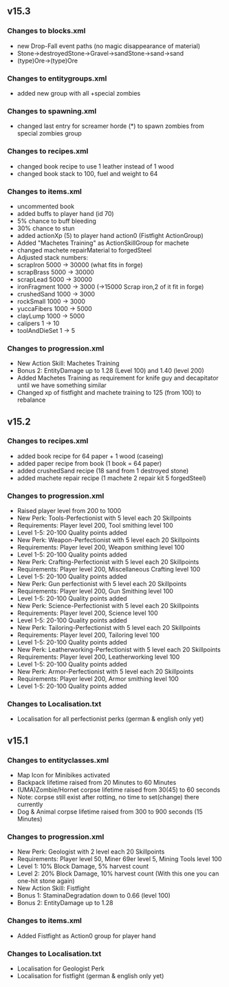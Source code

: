## v15.3

### Changes to blocks.xml
* new Drop-Fall event paths (no magic disappearance of material)
 * Stone->destroyedStone->Gravel->sandStone->sand->sand
 * (type)Ore->(type)Ore 

### Changes to entitygroups.xml
* added new group with all +special zombies

### Changes to spawning.xml
* changed last entry for screamer horde (*) to spawn zombies from special zombies group

### Changes to recipes.xml
* changed book recipe to use 1 leather instead of 1 wood
* changed book stack to 100, fuel and weight to 64

### Changes to items.xml
* uncommented book
* added buffs to player hand (id 70)
 * 5% chance to buff bleeding
 * 30% chance to stun
* added actionXp (5) to player hand action0 (Fistfight ActionGroup)
* Added "Machetes Training" as ActionSkillGroup for machete
* changed machete repairMaterial to forgedSteel
* Adjusted stack numbers:
 * scrapIron 5000 -> 30000 (what fits in forge)
 * scrapBrass 5000 -> 30000
 * scrapLead 5000 -> 30000
 * ironFragment 1000 -> 3000 (->15000 Scrap iron,2 of it fit in forge)
 * crushedSand 1000 -> 3000
 * rockSmall 1000 -> 3000
 * yuccaFibers 1000 -> 5000
 * clayLump 1000 -> 5000
 * calipers 1 -> 10
 * toolAndDieSet 1 -> 5


### Changes to progression.xml
* New Action Skill: Machetes Training
 * Bonus 2: EntityDamage up to 1.28 (Level 100) and 1.40 (level 200)
* Added Machetes Training as requirement for knife guy and decapitator until we have something similar
* Changed xp of fistfight and machete training to 125 (from 100) to rebalance

## v15.2

### Changes to recipes.xml
* added book recipe for 64 paper + 1 wood (caseing)
* added paper recipe from book (1 book = 64 paper)
* added crushedSand recipe (18 sand from 1 destroyed stone)
* added machete repair recipe (1 machete 2 repair kit 5 forgedSteel)

### Changes to progression.xml
* Raised player level from 200 to 1000
* New Perk: Tools-Perfectionist with 5 level each 20 Skillpoints
 * Requirements: Player level 200, Tool smithing level 100
 * Level 1-5: 20-100 Quality points added
* New Perk: Weapon-Perfectionist with 5 level each 20 Skillpoints
 * Requirements: Player level 200, Weapon smithing level 100
 * Level 1-5: 20-100 Quality points added
* New Perk: Crafting-Perfectionist with 5 level each 20 Skillpoints
 * Requirements: Player level 200, Miscellaneous Crafting level 100
 * Level 1-5: 20-100 Quality points added
* New Perk: Gun perfectionist with 5 level each 20 Skillpoints
 * Requirements: Player level 200, Gun Smithing level 100
 * Level 1-5: 20-100 Quality points added
* New Perk: Science-Perfectionist with 5 level each 20 Skillpoints
 * Requirements: Player level 200, Science level 100
 * Level 1-5: 20-100 Quality points added
* New Perk: Tailoring-Perfectionist with 5 level each 20 Skillpoints
 * Requirements: Player level 200, Tailoring level 100
 * Level 1-5: 20-100 Quality points added
* New Perk: Leatherworking-Perfectionist with 5 level each 20 Skillpoints
 * Requirements: Player level 200, Leatherworking level 100
 * Level 1-5: 20-100 Quality points added
* New Perk: Armor-Perfectionist with 5 level each 20 Skillpoints
 * Requirements: Player level 200, Armor smithing level 100
 * Level 1-5: 20-100 Quality points added

### Changes to Localisation.txt
* Localisation for all perfectionist perks (german & english only yet)

## v15.1

### Changes to entityclasses.xml

* Map Icon for Minibikes activated
* Backpack lifetime raised from 20 Minutes to 60 Minutes
* (UMA)Zombie/Hornet corpse lifetime raised from 30(45) to 60 seconds
 * Note: corpse still exist after rotting, no time to set(change) there currently
* Dog & Animal corpse lifetime raised from 300 to 900 seconds (15 Minutes)


### Changes to progression.xml
* New Perk: Geologist with 2 level each 20 Skillpoints
 * Requirements: Player level 50, Miner 69er level 5, Mining Tools level 100
 * Level 1: 10% Block Damage,  5% harvest count
 * Level 2: 20% Block Damage, 10% harvest count (With this one you can one-hit stone again)
* New Action Skill: Fistfight
 * Bonus 1: StaminaDegradation down to 0.66 (level 100)
 * Bonus 2: EntityDamage up to 1.28

### Changes to items.xml
* Added Fistfight as Action0 group for player hand

### Changes to Localisation.txt
* Localisation for Geologist Perk
* Localisation for fistfight (german & english only yet)